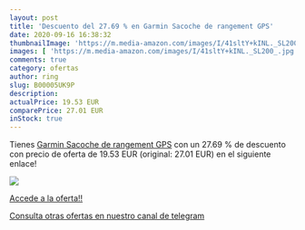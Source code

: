 ```yaml
---
layout: post
title: 'Descuento del 27.69 % en Garmin Sacoche de rangement GPS'
date: 2020-09-16 16:38:32
thumbnailImage: 'https://m.media-amazon.com/images/I/41sltY+kINL._SL200_.jpg'
images: [ 'https://m.media-amazon.com/images/I/41sltY+kINL._SL200_.jpg' ]
comments: true
category: ofertas
author: ring
slug: B00005UK9P
description:
actualPrice: 19.53 EUR
comparePrice: 27.01 EUR
inStock: true
---
```


Tienes [Garmin Sacoche de rangement GPS](https://www.amazon.com/dp/B00005UK9P/?tag=redken08-20) con un 27.69 % de descuento con precio de oferta de 19.53 EUR (original: 27.01 EUR) en el siguiente enlace!

[![](https://m.media-amazon.com/images/I/41sltY+kINL._SL200_.jpg)](https://www.amazon.com/dp/B00005UK9P/?tag=redken08-20)

[Accede a la oferta!!](https://www.amazon.com/dp/B00005UK9P/?tag=redken08-20)

[Consulta otras ofertas en nuestro canal de telegram](https://t.me/s/ofertas25)
